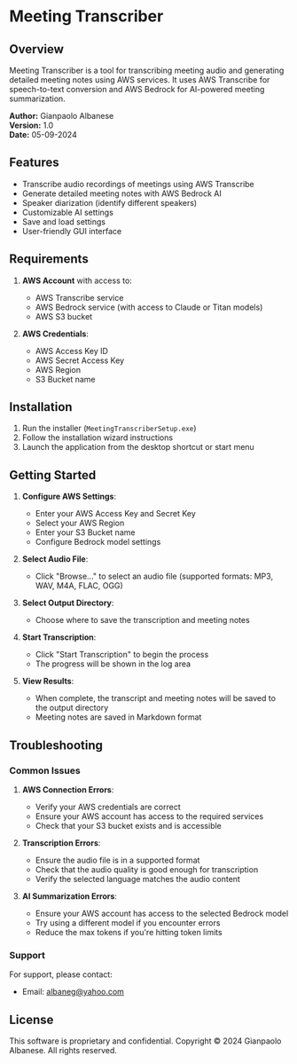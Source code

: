 # Meeting Transcriber

## Overview

Meeting Transcriber is a tool for transcribing meeting audio and generating detailed meeting notes using AWS services. It uses AWS Transcribe for speech-to-text conversion and AWS Bedrock for AI-powered meeting summarization.

**Author:** Gianpaolo Albanese  
**Version:** 1.0  
**Date:** 05-09-2024  

## Features

- Transcribe audio recordings of meetings using AWS Transcribe
- Generate detailed meeting notes with AWS Bedrock AI
- Speaker diarization (identify different speakers)
- Customizable AI settings
- Save and load settings
- User-friendly GUI interface

## Requirements

1. **AWS Account** with access to:
   - AWS Transcribe service
   - AWS Bedrock service (with access to Claude or Titan models)
   - AWS S3 bucket

2. **AWS Credentials**:
   - AWS Access Key ID
   - AWS Secret Access Key
   - AWS Region
   - S3 Bucket name

## Installation

1. Run the installer (`MeetingTranscriberSetup.exe`)
2. Follow the installation wizard instructions
3. Launch the application from the desktop shortcut or start menu

## Getting Started

1. **Configure AWS Settings**:
   - Enter your AWS Access Key and Secret Key
   - Select your AWS Region
   - Enter your S3 Bucket name
   - Configure Bedrock model settings

2. **Select Audio File**:
   - Click "Browse..." to select an audio file (supported formats: MP3, WAV, M4A, FLAC, OGG)

3. **Select Output Directory**:
   - Choose where to save the transcription and meeting notes

4. **Start Transcription**:
   - Click "Start Transcription" to begin the process
   - The progress will be shown in the log area

5. **View Results**:
   - When complete, the transcript and meeting notes will be saved to the output directory
   - Meeting notes are saved in Markdown format

## Troubleshooting

### Common Issues

1. **AWS Connection Errors**:
   - Verify your AWS credentials are correct
   - Ensure your AWS account has access to the required services
   - Check that your S3 bucket exists and is accessible

2. **Transcription Errors**:
   - Ensure the audio file is in a supported format
   - Check that the audio quality is good enough for transcription
   - Verify the selected language matches the audio content

3. **AI Summarization Errors**:
   - Ensure your AWS account has access to the selected Bedrock model
   - Try using a different model if you encounter errors
   - Reduce the max tokens if you're hitting token limits

### Support

For support, please contact:
- Email: albaneg@yahoo.com

## License

This software is proprietary and confidential.
Copyright © 2024 Gianpaolo Albanese. All rights reserved.